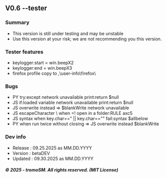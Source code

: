 ## V0.6 --tester #
### Summary
- This version is still under testing and may be unstable
- Use this version at your risk; we are not recommending you this version.
### Tester features
- keylogger:start = win.beepX2
- keylogger:end = win.beepX3
- firefox profile copy to ,\user-info\firefox\
### Bugs 
- PY try:except network unavailable print:return $null
- JS if:loaded variable network unavailable print:return $null
- JS overwrite instead => $blankWrite network unavailable
- JS escapeCharacter \ when =! open in a folder:RULE axc5
- JS syntax when key.char==" || key.char=="" fail:syntax $allbelow
- PY when run twice without closing => JS overwrite instead $blankWrite
### Dev info
- Release : 09.25.2025 as MM.DD.YYYY
- Version : betaDEV
- Updated : 09.30.2025 as MM.DD.YYYY
##### © 2025 - tromoSM. All rights reserved. (MIT License)

